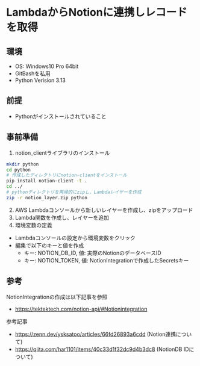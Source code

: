 # LambdaからNotionに連携しレコードを取得

## 環境
- OS: Windows10 Pro 64bit
- GitBashを私用
- Python Verision 3.13

## 前提
- Pythonがインストールされていること

## 事前準備
1. notion_clientライブラリのインストール
```bash
mkdir python
cd python
# 作成したディレクトリにnotion-clientをインストール
pip install notion-client -t .
cd ../
# pythonディレクトリを再帰的にzipし、Lambdaレイヤーを作成
zip -r notion_layer.zip python
```
2. AWS Lambdaコンソールから新しいレイヤーを作成し、zipをアップロード 
3. Lambda関数を作成し、レイヤーを追加
4. 環境変数の定義
- Lambdaコンソールの設定から環境変数をクリック
- 編集で以下のキーと値を作成
    - キー: NOTION_DB_ID, 値: 実際のNotionのデータベースID
    - キー: NOTION_TOKEN, 値: NotionIntegrationで作成したSecretsキー

## 参考
NotionIntegrationの作成は以下記事を参照
- https://tektektech.com/notion-api/#Notionintegration

参考記事
- https://zenn.dev/ysksatoo/articles/66fd26893a6cdd (Notion連携について)
- https://qiita.com/har1101/items/40c33d1f32dc9d4b3dc8 (NotionDB IDについて)
